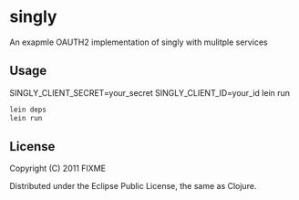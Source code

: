 # singly

An exapmle OAUTH2 implementation of singly with mulitple services

## Usage

SINGLY_CLIENT_SECRET=your_secret SINGLY_CLIENT_ID=your_id lein run


```bash
lein deps
lein run
```

## License

Copyright (C) 2011 FIXME

Distributed under the Eclipse Public License, the same as Clojure.

